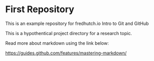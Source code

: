 # First Repository

This is an example repository for fredhutch.io Intro to Git and GitHub

This is a hypothentical project directory for a research topic. 

Read more about markdown using the link below:

https://guides.github.com/features/mastering-markdown/

